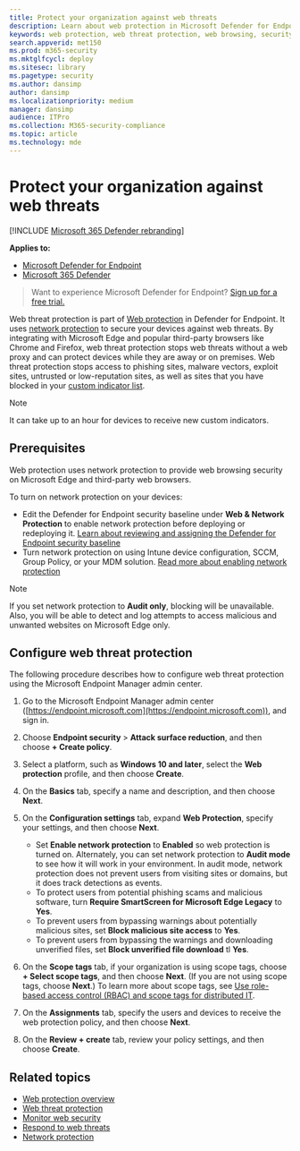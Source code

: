 ```yaml
---
title: Protect your organization against web threats
description: Learn about web protection in Microsoft Defender for Endpoint and how it can protect your organization.
keywords: web protection, web threat protection, web browsing, security, phishing, malware, exploit, websites, network protection, Edge, Internet Explorer, Chrome, Firefox, web browser
search.appverid: met150
ms.prod: m365-security
ms.mktglfcycl: deploy
ms.sitesec: library
ms.pagetype: security
ms.author: dansimp
author: dansimp
ms.localizationpriority: medium
manager: dansimp
audience: ITPro
ms.collection: M365-security-compliance
ms.topic: article
ms.technology: mde
---
```


# Protect your organization against web threats

[!INCLUDE [Microsoft 365 Defender rebranding](../../includes/microsoft-defender.md)]

**Applies to:**
- [Microsoft Defender for Endpoint](https://go.microsoft.com/fwlink/p/?linkid=2154037)
- [Microsoft 365 Defender](https://go.microsoft.com/fwlink/?linkid=2118804)

> Want to experience Microsoft Defender for Endpoint? [Sign up for a free trial.](https://signup.microsoft.com/create-account/signup?products=7f379fee-c4f9-4278-b0a1-e4c8c2fcdf7e&ru=https://aka.ms/MDEp2OpenTrial?ocid=docs-wdatp-main-abovefoldlink&rtc=1)

Web threat protection is part of [Web protection](web-protection-overview.md) in Defender for Endpoint. It uses [network protection](network-protection.md) to secure your devices against web threats. By integrating with Microsoft Edge and popular third-party browsers like Chrome and Firefox, web threat protection stops web threats without a web proxy and can protect devices while they are away or on premises. Web threat protection stops access to phishing sites, malware vectors, exploit sites, untrusted or low-reputation sites, as well as sites that you have blocked in your [custom indicator list](manage-indicators.md).

> [!NOTE]
> It can take up to an hour for devices to receive new custom indicators.

## Prerequisites

Web protection uses network protection to provide web browsing security on Microsoft Edge and third-party web browsers.

To turn on network protection on your devices:

- Edit the Defender for Endpoint security baseline under **Web & Network Protection** to enable network protection before deploying or redeploying it. [Learn about reviewing and assigning the Defender for Endpoint security baseline](configure-machines-security-baseline.md#review-and-assign-the-microsoft-defender-for-endpoint-security-baseline)
- Turn network protection on using Intune device configuration, SCCM, Group Policy, or your MDM solution. [Read more about enabling network protection](enable-network-protection.md)

> [!NOTE]
> If you set network protection to **Audit only**, blocking will be unavailable. Also, you will be able to detect and log attempts to access malicious and unwanted websites on Microsoft Edge only.

## Configure web threat protection

The following procedure describes how to configure web threat protection using the Microsoft Endpoint Manager admin center.

1. Go to the Microsoft Endpoint Manager admin center ([https://endpoint.microsoft.com](https://endpoint.microsoft.com)), and sign in.
 
2. Choose **Endpoint security** \> **Attack surface reduction**, and then choose **+ Create policy**.

3. Select a platform, such as **Windows 10 and later**, select the **Web protection** profile, and then choose **Create**. 

4. On the **Basics** tab, specify a name and description, and then choose **Next**.

5. On the **Configuration settings** tab, expand **Web Protection**, specify your settings, and then choose **Next**.

   - Set **Enable network protection** to **Enabled** so web protection is turned on. Alternately, you can set network protection to **Audit mode** to see how it will work in your environment. In audit mode, network protection does not prevent users from visiting sites or domains, but it does track detections as events. 
   - To protect users from potential phishing scams and malicious software, turn **Require SmartScreen for Microsoft Edge Legacy** to **Yes**.
   - To prevent users from bypassing warnings about potentially malicious sites, set **Block malicious site access** to **Yes**.
   - To prevent users from bypassing the warnings and downloading unverified files, set **Block unverified file download** tl **Yes**. 

6. On the **Scope tags** tab, if your organization is using scope tags, choose **+ Select scope tags**, and then choose **Next**. (If you are not using scope tags, choose **Next**.) To learn more about scope tags, see [Use role-based access control (RBAC) and scope tags for distributed IT](/mem/intune/fundamentals/scope-tags).

7. On the **Assignments** tab, specify the users and devices to receive the web protection policy, and then choose **Next**.

8. On the **Review + create** tab, review your policy settings, and then choose **Create**.

## Related topics

- [Web protection overview](web-protection-overview.md)
- [Web threat protection](web-threat-protection.md)
- [Monitor web security](web-protection-monitoring.md)
- [Respond to web threats](web-protection-response.md)
- [Network protection](network-protection.md)
